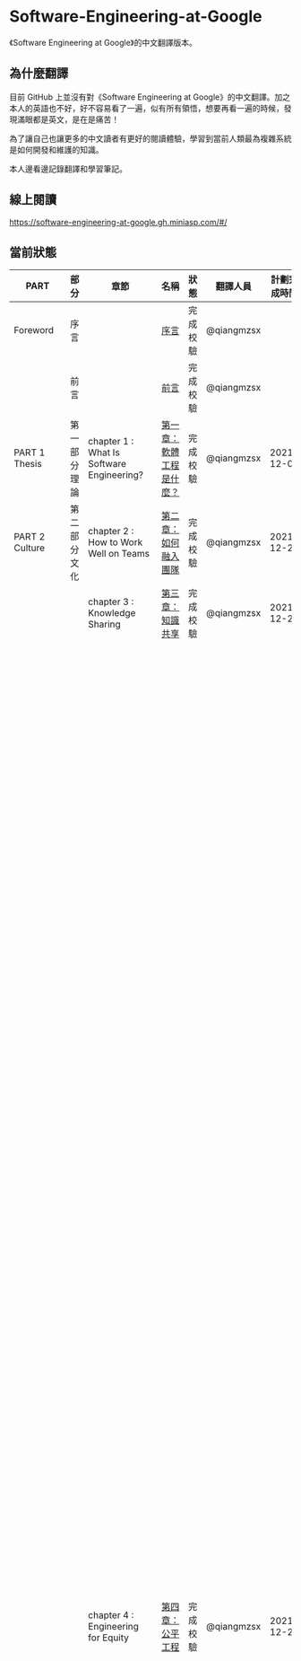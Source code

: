 # Software-Engineering-at-Google

《Software Engineering at Google》的中文翻譯版本。

## 為什麼翻譯

目前 GitHub 上並沒有對《Software Engineering at Google》的中文翻譯。加之本人的英語也不好，好不容易看了一遍，似有所有領悟，想要再看一遍的時候，發現滿眼都是英文，是在是痛苦！    

為了讓自己也讓更多的中文讀者有更好的閱讀體驗，學習到當前人類最為複雜系統是如何開發和維護的知識。    

本人邊看邊記錄翻譯和學習筆記。  

## 線上閱讀

https://software-engineering-at-google.gh.miniasp.com/#/

## 當前狀態

| PART              | 部分          | 章節                                               | 名稱                                                         | 狀態       | 翻譯人員                                 | 計劃完成時間   | 備註                                                         |
| ----------------- | ------------- | -------------------------------------------------- | ------------------------------------------------------------ | ---------- | ---------------------------------------- | -------------- | ------------------------------------------------------------ |
| Foreword          | 序言          |                                                    | [序言](./zh-cn/Foreword.md)                                  | 完成校驗 | @qiangmzsx                               |                |                                                              |
|                   | 前言          |                                                    | [前言](./zh-cn/Preface.md)                                   | 完成校驗 | @qiangmzsx                               |                |                                                              |
| PART 1 Thesis     | 第一部分 理論 | chapter 1 : What Is Software Engineering?          | [第一章：軟體工程是什麼？](./zh-cn/Chapter-1_What_Is_Software_Engineering/Chapter-1_What_Is_Software_Engineering.md) | 完成校驗 | @qiangmzsx                               | 2021-12-02     | 2021-11-30 完成。<br />統一將政策改為策略                        |
| PART 2 Culture    | 第二部分 文化 | chapter 2 : How to Work Well on Teams              | [第二章：如何融入團隊](./zh-cn/Chapter-2_How_to_Work_Well_on_Teams/Chapter-2_How_to_Work_Well_on_Teams.md) | 完成校驗 | @qiangmzsx                               | 2021-12-20     | 2021-12-02 完成                                              |
|                   |               | chapter 3 : Knowledge Sharing                      | [第三章：知識共享](./zh-cn/Chapter-3_Knowledge_Sharing/Chapter-3_Knowledge_Sharing.md) | 完成校驗 | @qiangmzsx                               | 2021-12-20     | 2021-12-05 完成                                              |
|                   |               | chapter 4 : Engineering for Equity                 | [第四章：公平工程](./zh-cn/Chapter-4_Engineering_for_Equity/Chapter-4_Engineering_for_Equity.md) | 完成校驗 | @qiangmzsx                               | 2021-12-20     | 我現在還很難區分『平等』和『公平』。<br />平等和公平的區別：性質不同。本義不同。平等：指人們在社會、政治、經濟、法律等方面享有相等待遇。公平：處理任何事情合情合理，不會偏袒哪一方面。<br />擴充套件資料： 性質不同：公平”是一種手段,“平等”是一個結果。 本義不同：平等強調的是無差別，而公平則強調公道、公正、不偏袒。或者說，是否承認存在差別，構成了公平與平等最主要的區別。平等否認存在差別，而公平則不然，它承認存在差別，並在此基礎上得以實現。 平等意思：它是人和人之間的一種關係、人對人的一種態度，它是人類的終極理想之一。由於人之差異絕對的公平不存在，只有相對的平等，現代社會的進步就是人和人之間從不平等走向平等過程是平等逐漸實現的過程，遇到不道德之處一定要堅決消滅。 公平指公正，不偏不倚。平是指所有的參與者（人或者團體）的各項屬性（包括投入、獲得等）平均。公為公正、合理，能獲得廣泛的支援；平指平等、平均。 由於人之差異而沒有絕對的公平，只有相對的公平。 |
|                   |               | chapter 5 : How to Lead a Team                     | [第五章：如何領導團隊](./zh-cn/Chapter-5_How_to_Lead_a_Team/Chapter-5_How_to_Lead_a_Team.md) | 完成校驗 | @qiangmzsx | 2022-05-02 |                                                              |
|                   |               | chapter 6 : Leading at Scale                       | [第六章：規模優先](./zh-cn/Chapter-6_Leading_at_Scale/Chapter-6_Leading_at_Scale.md) | 完成校驗 | @FingerLiu                               | 2022-04-06     |                                                              |
|                   |               | chapter 7 : Measuring Engineering Productivity     | [第七章：測量工程效率](./zh-cn/Chapter-7_Measuring_Engineering_Productivity/Chapter-7_Measuring_Engineering_Productivity.md) | 完成待校驗 | @qiangmzsx                      | 2022-05-23 |  |
| PART 3 Processes  | 第三部分 流程 | chapter 8 : Style Guides and Rules                 | [第八章：風格指導和規則](./zh-cn/Chapter-8_Style_Guides_and_Rules/Chapter-8_Style_Guides_and_Rules.md)      | 完成校驗     | @ll13                                    | 2022-04-18 |                                                              |
|                   |               | chapter 9 : Code Review                            | [第九章：程式碼審查](./zh-cn/Chapter-9_Code_Review/Chapter-9_Code_Review.md) | 完成校驗 | @qiangmzsx                               | 2022-04-04     |                                                              |
|                   |               | chapter 10 : Documentation                         | [第十章：文件](./zh-cn/Chapter-10_Documentation/Chapter-10_Documentatio.md) | 完成校驗 | @qiangmzsx                               | 2022-01-15     | 1、概述，大略地敘述，對文章或事物進行概括表達。在百度百科裡，特指詞條概述，對已有資訊進行簡明歸納。<br/>2、概念：人類在認識過程中，從感性認識上升到理性認識，把所感知的事物的共同本質特點抽象出來，加以概括，是自我認知意識的一種表達，形成概念式思維慣性。在人類所認知的思維體系中最基本的構築單位。 |
|                   |               | chapter 11 : Testing Overview                      | [第十一章：測試概述](./zh-cn/Chapter-11_Testing_Overview/Chapter-11_Testing_Overview.md) | 完成校驗 | @qiangmzsx                               | 2022-04-15     |                                                              |
|                   |               | chapter 12 : Unit Testing                          | [第十二章：單元測試](./zh-cn/Chapter-12_Unit_Testing/Chapter-12_Unit_Testing.md) | 完成待校驗 | @qiangmzsx                               | 2022-03-19     |                                                              |
|                   |               | chapter 13 : Test Doubles                          | [第十三章：測試替代](./zh-cn/Chapter-13_Test_Doubles/Chapter-13_Test_Doubles.md) | 完成待校驗 | @qiangmzsx                               | 2022-02-11完成 |                                                              |
|                   |               | chapter 14 : Larger Testing                        | [第十四章：大型測試](./zh-cn/Chapter-14_Larger_Testing/Chapter-14_Larger_Testing.md) | 完成待校驗 | @qiangmzsx                               |                |                                                              |
|                   |               | chapter 15 : Deprecation                           | [第十五章：廢棄](./zh-cn/Chapter-15_Deprecation/Chapter-15_Deprecation.md) | 完成待校驗 | [jixiufeng](https://github.com/jixiuf)   |                |                                                              |
| PART 4 Tools      | 第四部分 工具 | chapter 16 : Version Control and Branch Management | [第十六章：版本控制和分支管理](./zh-cn/Chapter-16_Version_Control_and_Branch_Management/Chapter-16_Version_Control_and_Branch_Management.md) | 完成待校驗 | @qiangmzsx                               | 2022-04-07     |                                                              |
|                   |               | chapter 17 : Code Search                           | [第十七章：程式碼搜尋](zh-cn/Chapter-17_Code_Search/Chapter-17_Code_Search.md) | 完成待校驗 | [caili](https://github.com/transfercai)  | 2022-02-16     |                                                              |
|                   |               | chapter 18 : Build Systems and Build Philosophy    | [第十八章：建構系統，建構理念](./zh-cn/Chapter-18_Build_Systems_and_Build_Philosophy/Chapter-18_Build_Systems_and_Build_Philosophy.md) | 完成待校驗 | @qiangmzsx                               | 2022-01-26     | 構件（功能模組化，前提是介面標準化）；元件對資料和方法的簡單封裝。 |
|                   |               | chapter 19 : Critique : Google’s Code Review Tool  | [第十九章：體驗：谷歌的程式碼審查工具](./zh-cn/Chapter-19_Critique_Googles_Code_Review_Tool/Chapter-19_Critique_Googles_Code_Review_Tool.md) | 完成待校驗 | @qiangmzsx                               | 2022-01-30     |                                                              |
|                   |               | chapter 20 : Static Analysis                       | [第二十章：靜態分析](./zh-cn/Chapter-20_Static_Analysis/Chapter-20_Static_Analysis.md) | 完成待校驗 | @yangjun                                 | 2022-04-24 |                                                              |
|                   |               | chapter 21 : Dependency Management                 | [第二十一章：依賴管理](./zh-cn/Chapter-21_Dependency_Management/Chapter-21_Dependency_Management.md) | 完成待校驗 | @qiangmzsx                               | 2022-03-013    |                                                              |
|                   |               | chapter 22 : Large-Scale Changes                   | [第二十二章：大規模變更](./zh-cn/Chapter-22_Large-Scale_Changes/Chapter-22_Large-Scale_Changes.md) | 完成待校驗 | @qiangmzsx                               | 2022-03-10     | 寵物類別比的是傳統伺服器或虛擬機器，每一個都被照顧得很好，不可或缺，不會自動變得有序。牛比的是雲端伺服器實例，量多、可替代、短生命週期，可以自動變得有序。 |
|                   |               | chapter 23 : Continuous Integration                | [第二十三章：持續整合](./zh-cn/Chapter-23_Continuous_Integration/Chapter-23_Continuous_Integration.md) | 完成待校驗 | @qiangmzsx                               | 2022-03-06     |                                                              |
|                   |               | chapter 24 : Continuous Delivery                   | [第二十四章：持續交付](./zh-cn/Chapter-24_Continuous_Delivery/Chapter-24_Continuous_Delivery.md) | 完成待校驗 | @qiangmzsx                               | 2022-03-08     |                                                              |
|                   |               | chapter 25 : Compute as a Service                  | [第二十五章：計算即服務](./zh-cn/Chapter-25_Compute_as_a_Service/Chapter-25_Compute_as_a_Service.md) | 完成待校驗 | @qiangmzsx                               | 2022-02-23     |                                                              |
| PART 5 Conclusion | 第五部分 總結 | Afterword                                          | [後記](./zh-cn/Afterword.md)                                 | 完成待校驗 | @qiangmzsx                               | 2022-01-26完成 |                                                              |

## 正體中文翻譯

本書正體中文翻譯由 [Will 保哥](http://blog.miniasp.com/) 協助完成，原文取自[簡體中文翻譯版本](https://github.com/qiangmzsx/Software-Engineering-at-Google)。若有任何問題，歡迎造訪 [Will 保哥的技術交流中心](https://www.facebook.com/will.fans) 與我聯繫！

## 授權許可

除特別宣告外，本書中的內容使用 [CC BY-SA 3.0 License](http://creativecommons.org/licenses/by-sa/3.0/)（創作共用 署名-相同方式共享3.0 許可協議）授權，程式碼遵循 [BSD 3-Clause License](https://github.com/astaxie/build-web-application-with-golang/blob/master/LICENSE.md)（3 項條款的 BSD 許可協議）。
